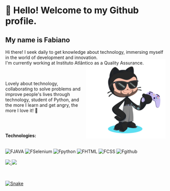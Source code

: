 # 👋 Hello! Welcome to my Github profile.
## My name is Fabiano


<div>
Hi there! I seek daily to get knowledge about technology, immersing myself in the world of development and innovation. 
<br>
I'm currently working at Instituto Atlântico as a Quality Assurance.

 <img align="right" width="250px" style="margin-top:-20px" src="https://github.com/txeira/txeira/blob/main/octocat-1686158796321.png"> 
 </div>

<br>
<br>

Lovely about technology, collaborating to solve problems and improve people's lives through technology, student of Python, and the more I learn and get angry, the more I love it! :rocket: 


<br>
<br>

**Technologies:**
<div style="display: inline_block"><br>
  <img align="center" alt="FJAVA" height="33" width="40" src="https://cdn.jsdelivr.net/gh/devicons/devicon/icons/java/java-original.svg" />
  <img align="center" alt="FSelenium" height="33" width="40" src="https://cdn.jsdelivr.net/gh/devicons/devicon/icons/selenium/selenium-original.svg" />
  <img align="center" alt="Fpython" height="33" width="40" src="https://cdn.jsdelivr.net/gh/devicons/devicon/icons/python/python-original.svg" />
  <img align="center" alt="FHTML" height="33" width="40" src="https://cdn.jsdelivr.net/gh/devicons/devicon/icons/html5/html5-original.svg" />
  <img align="center" alt="FCSS" height="33" width="40" src="https://cdn.jsdelivr.net/gh/devicons/devicon/icons/css3/css3-original.svg" />
  <img align="center" alt="Fgithub" height="33" width="40" src="https://cdn.jsdelivr.net/gh/devicons/devicon/icons/github/github-original.svg" />

<br>
<br>

<div>
<a href="https://github.com/seu-usuário-aqui">
<img height="180em" src="https://github-readme-stats.vercel.app/api/top-langs/?username=txeira&layout=compact&langs_count=7&theme=dracula"/>
<img height="180em" src="https://github-readme-stats.vercel.app/api?username=txeira&show_icons=true&theme=dracula&include_all_commits=true&count_private=true"/>
</div>

<br>
<br>
 
![Snake](https://github.com/txeira/txeira/blob/output/github-contribution-grid-snake.svg)

